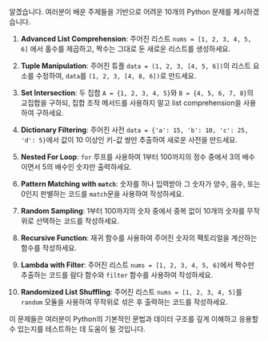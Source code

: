 알겠습니다. 여러분이 배운 주제들을 기반으로 어려운 10개의 Python 문제를 제시하겠습니다.

1. **Advanced List Comprehension**:
    주어진 리스트 `nums = [1, 2, 3, 4, 5, 6]` 에서 홀수를 제곱하고, 짝수는 그대로 둔 새로운 리스트를 생성하세요.

2. **Tuple Manipulation**:
    주어진 튜플 `data = (1, 2, 3, [4, 5, 6])`의 리스트 요소를 수정하여, `data`를 `(1, 2, 3, [4, 8, 6])`로 만드세요.

3. **Set Intersection**:
    두 집합 `A = {1, 2, 3, 4, 5}`와 `B = {4, 5, 6, 7, 8}`의 교집합을 구하되, 집합 조작 메서드를 사용하지 말고 list comprehension을 사용하여 구하세요.

4. **Dictionary Filtering**:
    주어진 사전 `data = {'a': 15, 'b': 10, 'c': 25, 'd': 5}`에서 값이 10 이상인 키-값 쌍만 추출하여 새로운 사전을 만드세요.

5. **Nested For Loop**:
    `for` 루프를 사용하여 1부터 100까지의 정수 중에서 3의 배수이면서 5의 배수인 숫자만 출력하세요.

6. **Pattern Matching with `match`**:
    숫자를 하나 입력받아 그 숫자가 양수, 음수, 또는 0인지 판별하는 코드를 `match`문을 사용하여 작성하세요.

7. **Random Sampling**:
    1부터 100까지의 숫자 중에서 중복 없이 10개의 숫자를 무작위로 선택하는 코드를 작성하세요.

8. **Recursive Function**:
    재귀 함수를 사용하여 주어진 숫자의 팩토리얼을 계산하는 함수를 작성하세요.

9. **Lambda with Filter**:
    주어진 리스트 `nums = [1, 2, 3, 4, 5, 6]`에서 짝수만 추출하는 코드를 람다 함수와 `filter` 함수를 사용하여 작성하세요.

10. **Randomized List Shuffling**:
    주어진 리스트 `nums = [1, 2, 3, 4, 5]`를 `random` 모듈을 사용하여 무작위로 섞은 후 출력하는 코드를 작성하세요.

이 문제들은 여러분이 Python의 기본적인 문법과 데이터 구조를 깊게 이해하고 응용할 수 있는지를 테스트하는 데 도움이 될 것입니다.